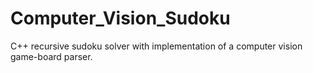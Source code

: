 # Computer_Vision_Sudoku
C++ recursive sudoku solver with implementation of a computer vision game-board parser.
